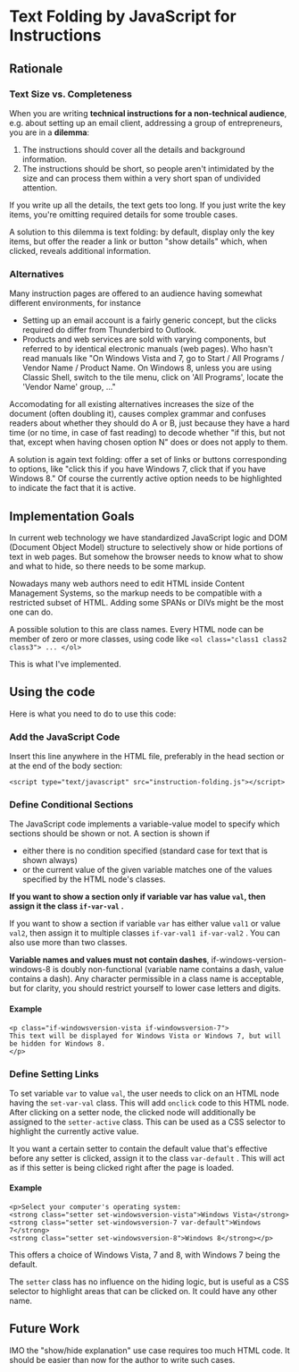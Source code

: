 # Text Folding by JavaScript for Instructions

## Rationale

### Text Size vs. Completeness

When you are writing **technical instructions for a non-technical audience**, e.g. about setting up an email client, addressing a group of entrepreneurs, you are in a **dilemma**:

1. The instructions should cover all the details and background information.
1. The instructions should be short, so people aren't intimidated by the size and can process them within a very short span of undivided attention.

If you write up all the details, the text gets too long. If you just write the key items, you're omitting required details for some trouble cases.

A solution to this dilemma is text folding: by default, display only the key items, but offer the reader a link or button "show details" which, when clicked, reveals additional information.

### Alternatives

Many instruction pages are offered to an audience having somewhat different environments, for instance

* Setting up an email account is a fairly generic concept, but the clicks required do differ from Thunderbird to Outlook.
* Products and web services are sold with varying components, but referred to by identical electronic manuals (web pages). Who hasn't read manuals like "On Windows Vista and 7, go to Start / All Programs / Vendor Name / Product Name. On Windows 8, unless you are using Classic Shell, switch to the tile menu, click on 'All Programs', locate the 'Vendor Name' group, ..."

Accomodating for all existing alternatives increases the size of the document (often doubling it), causes complex grammar and confuses readers about whether they should do A or B, just because they have a hard time (or no time, in case of fast reading) to decode whether "if this, but not that, except when having chosen option N" does or does not apply to them.

A solution is again text folding: offer a set of links or buttons corresponding to options, like "click this if you have Windows 7, click that if you have Windows 8." Of course the currently active option needs to be highlighted to indicate the fact that it is active.

## Implementation Goals

In current web technology we have standardized JavaScript logic and DOM (Document Object Model) structure to selectively show or hide portions of text in web pages. But somehow the browser needs to know what to show and what to hide, so there needs to be some markup.

Nowadays many web authors need to edit HTML inside Content Management Systems, so the markup needs to be compatible with a restricted subset of HTML. Adding some SPANs or DIVs might be the most one can do.

A possible solution to this are class names. Every HTML node can be member of zero or more classes, using code like `<ol class="class1 class2 class3"> ... </ol>`

This is what I've implemented.

## Using the code

Here is what you need to do to use this code:

### Add the JavaScript Code

Insert this line anywhere in the HTML file, preferably in the head section or at the end of the body section:

`<script type="text/javascript" src="instruction-folding.js"></script>`

### Define Conditional Sections

The JavaScript code implements a variable-value model to specify which sections should be shown or not. A section is shown if

* either there is no condition specified (standard case for text that is shown always)
* or the current value of the given variable matches one of the values specified by the HTML node's classes.

**If you want to show a section only if variable var has value `val`, then assign it the class `if-var-val` .**

If you want to show a section if variable `var` has either value `val1` or value `val2`, then assign it to multiple classes `if-var-val1 if-var-val2` . You can also use more than two classes.

**Variable names and values must not contain dashes**, if-windows-version-windows-8 is doubly non-functional (variable name contains a dash, value contains a dash). Any character permissible in a class name is acceptable, but for clarity, you should restrict yourself to lower case letters and digits.

#### Example

    <p class="if-windowsversion-vista if-windowsversion-7">
    This text will be displayed for Windows Vista or Windows 7, but will be hidden for Windows 8.
    </p>

### Define Setting Links

To set variable `var` to value `val`, the user needs to click on an HTML node having the `set-var-val` class. This will add `onclick` code to this HTML node.
After clicking on a setter node, the clicked node will additionally be assigned to the `setter-active` class. This can be used as a CSS selector to highlight the currently active value.

It you want a certain setter to contain the default value that's effective before any setter is clicked, assign it to the class `var-default` . This will act as if this setter is being clicked right after the page is loaded.

#### Example

    <p>Select your computer's operating system:
    <strong class="setter set-windowsversion-vista">Windows Vista</strong>
    <strong class="setter set-windowsversion-7 var-default">Windows 7</strong>
    <strong class="setter set-windowsversion-8">Windows 8</strong></p>

This offers a choice of Windows Vista, 7 and 8, with Windows 7 being the default.

The `setter` class has no influence on the hiding logic, but is useful as a CSS selector to highlight areas that can be clicked on. It could have any other name.

## Future Work

IMO the "show/hide explanation" use case requires too much HTML code. It should be easier than now for the author to write such cases.


